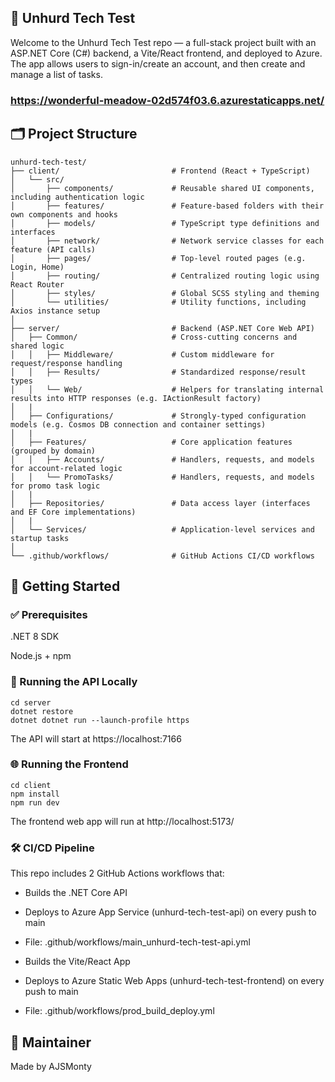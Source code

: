 ## 🎵 Unhurd Tech Test

Welcome to the Unhurd Tech Test repo — a full-stack project built with an ASP.NET Core (C#) backend, a Vite/React frontend, and deployed to Azure.
The app allows users to sign-in/create an account, and then create and manage a list of tasks.

### https://wonderful-meadow-02d574f03.6.azurestaticapps.net/

## 🗂️ Project Structure

```
unhurd-tech-test/
├── client/                         # Frontend (React + TypeScript)
│   └── src/
│       ├── components/             # Reusable shared UI components, including authentication logic
│       ├── features/               # Feature-based folders with their own components and hooks
│       ├── models/                 # TypeScript type definitions and interfaces
│       ├── network/                # Network service classes for each feature (API calls)
│       ├── pages/                  # Top-level routed pages (e.g. Login, Home)
│       ├── routing/                # Centralized routing logic using React Router
│       ├── styles/                 # Global SCSS styling and theming
│       └── utilities/              # Utility functions, including Axios instance setup
│
├── server/                         # Backend (ASP.NET Core Web API)
│   ├── Common/                     # Cross-cutting concerns and shared logic
│   │   ├── Middleware/             # Custom middleware for request/response handling
│   │   ├── Results/                # Standardized response/result types
│   │   └── Web/                    # Helpers for translating internal results into HTTP responses (e.g. IActionResult factory)
│   |
│   ├── Configurations/             # Strongly-typed configuration models (e.g. Cosmos DB connection and container settings)
│   |
│   ├── Features/                   # Core application features (grouped by domain)
│   │   ├── Accounts/               # Handlers, requests, and models for account-related logic
│   │   └── PromoTasks/             # Handlers, requests, and models for promo task logic
│   |
│   ├── Repositories/               # Data access layer (interfaces and EF Core implementations)
│   |
│   └── Services/                   # Application-level services and startup tasks
│
└── .github/workflows/              # GitHub Actions CI/CD workflows
```

## 🚀 Getting Started

### ✅ Prerequisites

.NET 8 SDK

Node.js + npm

### 🧪 Running the API Locally

```
cd server
dotnet restore
dotnet dotnet run --launch-profile https
```

The API will start at https://localhost:7166

### 🌐 Running the Frontend

```
cd client
npm install
npm run dev
```

The frontend web app will run at http://localhost:5173/

### 🛠️ CI/CD Pipeline

This repo includes 2 GitHub Actions workflows that:

- Builds the .NET Core API
- Deploys to Azure App Service (unhurd-tech-test-api) on every push to main
- File: .github/workflows/main_unhurd-tech-test-api.yml

- Builds the Vite/React App
- Deploys to Azure Static Web Apps (unhurd-tech-test-frontend) on every push to main
- File: .github/workflows/prod_build_deploy.yml

## 🤝 Maintainer

Made by AJSMonty
